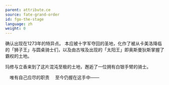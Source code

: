```yaml
---
parent: attribute.ce
source: fate-grand-order
id: fgo-the-stage
language: zh
weight: 0
---
```


确认出现在1273年的特异点。
本应被十字军夺回的圣地，化作了被从卡美洛降临的「狮子王」与圆桌骑士们，以及由古埃及出现的「太阳王」即奥斯曼狄斯掌握了霸权的土地。

玛修与立香来到了这片混沌至极的土地，邂逅了一位拥有白银手臂的骑士。

　唯有自己应尽的职责
　至今仍握在这手中——
